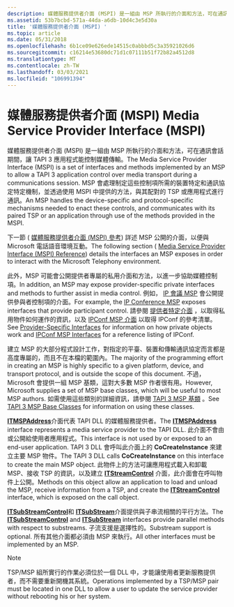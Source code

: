 ```yaml
---
description: 媒體服務提供者介面 (MSPI) 是一組由 MSP 所執行的介面和方法，可在通訊會話期間，讓 TAPI 3 應用程式能控制媒體傳輸。
ms.assetid: 53b7bcbd-571a-44da-a6db-10d4c3e5d30a
title: '媒體服務提供者介面 (MSPI) '
ms.topic: article
ms.date: 05/31/2018
ms.openlocfilehash: 6b1ce09e626ede14515c0abbbd5c3a35921026d6
ms.sourcegitcommit: c16214e53680dc71d1c07111b51f72b82a4512d8
ms.translationtype: MT
ms.contentlocale: zh-TW
ms.lasthandoff: 03/03/2021
ms.locfileid: "106991394"
---
```

# <a name="media-service-provider-interface-mspi"></a><span data-ttu-id="43795-103">媒體服務提供者介面 (MSPI) </span><span class="sxs-lookup"><span data-stu-id="43795-103">Media Service Provider Interface (MSPI)</span></span>

<span data-ttu-id="43795-104">媒體服務提供者介面 (MSPI) 是一組由 MSP 所執行的介面和方法，可在通訊會話期間，讓 TAPI 3 應用程式能控制媒體傳輸。</span><span class="sxs-lookup"><span data-stu-id="43795-104">The Media Service Provider Interface (MSPI) is a set of interfaces and methods implemented by an MSP to allow a TAPI 3 application control over media transport during a communications session.</span></span> <span data-ttu-id="43795-105">MSP 會處理制定這些控制項所需的裝置特定和通訊協定特定機制，並透過使用 MSPI 中提供的方法，與其配對的 TSP 或應用程式進行通訊。</span><span class="sxs-lookup"><span data-stu-id="43795-105">An MSP handles the device-specific and protocol-specific mechanisms needed to enact these controls, and communicates with its paired TSP or an application through use of the methods provided in the MSPI.</span></span>

<span data-ttu-id="43795-106">下一節 ( [媒體服務提供者介面 (MSPI) 參考](media-service-provider-interface-mspi-reference.md)) 詳述 MSP 公開的介面，以便與 Microsoft 電話語音環境互動。</span><span class="sxs-lookup"><span data-stu-id="43795-106">The following section ( [Media Service Provider Interface (MSPI) Reference](media-service-provider-interface-mspi-reference.md)) details the interfaces an MSP exposes in order to interact with the Microsoft Telephony environment.</span></span>

<span data-ttu-id="43795-107">此外，MSP 可能會公開提供者專屬的私用介面和方法，以進一步協助媒體控制項。</span><span class="sxs-lookup"><span data-stu-id="43795-107">In addition, an MSP may expose provider-specific private interfaces and methods to further assist in media control.</span></span> <span data-ttu-id="43795-108">例如， [IP 會議 MSP](ipconf-msp.md) 會公開提供參與者控制項的介面。</span><span class="sxs-lookup"><span data-stu-id="43795-108">For example, the [IP Conference MSP](ipconf-msp.md) exposes interfaces that provide participant control.</span></span> <span data-ttu-id="43795-109">請參閱 [提供者特定介面](provider-specific-interfaces.md) ，以取得私用物件如何運作的資訊，以及 [IPConf MSP 介面](ipconf-msp-interfaces.md) 以取得 IPConf 的參考清單。</span><span class="sxs-lookup"><span data-stu-id="43795-109">See [Provider-Specific Interfaces](provider-specific-interfaces.md) for information on how private objects work and [IPConf MSP Interfaces](ipconf-msp-interfaces.md) for a reference listing of IPConf.</span></span>

<span data-ttu-id="43795-110">建立 MSP 的大部分程式設計工作，對指定的平臺、裝置和傳輸通訊協定而言都是高度專屬的，而且不在本檔的範圍內。</span><span class="sxs-lookup"><span data-stu-id="43795-110">The majority of the programming effort in creating an MSP is highly specific to a given platform, device, and transport protocol, and is outside the scope of this document.</span></span> <span data-ttu-id="43795-111">不過，Microsoft 會提供一組 MSP 基類，這對大多數 MSP 作者很有用。</span><span class="sxs-lookup"><span data-stu-id="43795-111">However, Microsoft supplies a set of MSP base classes, which will be useful to most MSP authors.</span></span> <span data-ttu-id="43795-112">如需使用這些類別的詳細資訊，請參閱 [TAPI 3 MSP 基類](tapi-3-msp-base-classes.md) 。</span><span class="sxs-lookup"><span data-stu-id="43795-112">See [TAPI 3 MSP Base Classes](tapi-3-msp-base-classes.md) for information on using these classes.</span></span>

<span data-ttu-id="43795-113">[**ITMSPAddress**](/windows/desktop/api/msp/nn-msp-itmspaddress)介面代表 TAPI DLL 的媒體服務提供者。</span><span class="sxs-lookup"><span data-stu-id="43795-113">The [**ITMSPAddress**](/windows/desktop/api/msp/nn-msp-itmspaddress) interface represents a media service provider to the TAPI DLL.</span></span> <span data-ttu-id="43795-114">此介面不會由或公開給使用者應用程式。</span><span class="sxs-lookup"><span data-stu-id="43795-114">This interface is not used by or exposed to an end-user application.</span></span> <span data-ttu-id="43795-115">TAPI 3 DLL 會呼叫此介面上的 **CoCreateInstance** 來建立主要 MSP 物件。</span><span class="sxs-lookup"><span data-stu-id="43795-115">The TAPI 3 DLL calls **CoCreateInstance** on this interface to create the main MSP object.</span></span> <span data-ttu-id="43795-116">此物件上的方法可讓應用程式載入和卸載 MSP、接收 TSP 的資訊，以及建立 [**ITStreamControl**](/windows/win32/api/tapi3if/nn-tapi3if-itstreamcontrol) 介面，此介面會在呼叫物件上公開。</span><span class="sxs-lookup"><span data-stu-id="43795-116">Methods on this object allow an application to load and unload the MSP, receive information from a TSP, and create the [**ITStreamControl**](/windows/win32/api/tapi3if/nn-tapi3if-itstreamcontrol) interface, which is exposed on the call object.</span></span>

<span data-ttu-id="43795-117">[**ITSubStreamControl**](/windows/win32/api/tapi3if/nn-tapi3if-itsubstreamcontrol)和 [**ITSubStream**](/windows/win32/api/tapi3if/nn-tapi3if-itsubstream)介面提供與子串流相關的平行方法。</span><span class="sxs-lookup"><span data-stu-id="43795-117">The [**ITSubStreamControl**](/windows/win32/api/tapi3if/nn-tapi3if-itsubstreamcontrol) and [**ITSubStream**](/windows/win32/api/tapi3if/nn-tapi3if-itsubstream) interfaces provide parallel methods with respect to substreams.</span></span> <span data-ttu-id="43795-118">子流支援是選擇性的。</span><span class="sxs-lookup"><span data-stu-id="43795-118">Substream support is optional.</span></span> <span data-ttu-id="43795-119">所有其他介面都必須由 MSP 來執行。</span><span class="sxs-lookup"><span data-stu-id="43795-119">All other interfaces must be implemented by an MSP.</span></span>

> [!Note]  
> <span data-ttu-id="43795-120">TSP/MSP 組所實行的作業必須位於一個 DLL 中，才能讓使用者更新服務提供者，而不需要重新開機其系統。</span><span class="sxs-lookup"><span data-stu-id="43795-120">Operations implemented by a TSP/MSP pair must be located in one DLL to allow a user to update the service provider without rebooting his or her system.</span></span>

 

 

 
